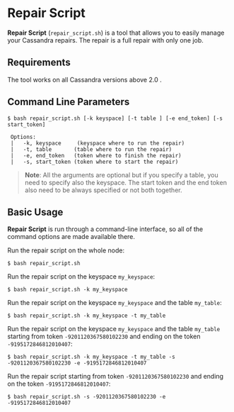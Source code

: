 # Repair Script

**Repair Script** (`repair_script.sh`) is a tool that allows you to easily manage your Cassandra repairs.
The repair is a full repair with only one job.


## Requirements
The tool works on all Cassandra versions above 2.0 .


## Command Line Parameters

    $ bash repair_script.sh [-k keyspace] [-t table ] [-e end_token] [-s start_token]

     Options: 
     |   -k, keyspace     (keyspace where to run the repair)
     |   -t, table 	     (table where to run the repair)
     |   -e, end_token   (token where to finish the repair)
     |   -s, start_token (token where to start the repair)


> **Note**:  All the arguments are optional but if you specify a table, you need to specify also the keyspace. The start token and the end token also need to be always specified or not both together.

## Basic Usage
**Repair Script** is run through a command-line interface, so all of the command options are made available there.


Run the repair script on the whole node:

    $ bash repair_script.sh


Run the repair script on the keyspace `my_keyspace`:

    $ bash repair_script.sh -k my_keyspace 


Run the repair script on the keyspace `my_keyspace` and the table `my_table`:

    $ bash repair_script.sh -k my_keyspace -t my_table


Run the repair script on the keyspace `my_keyspace` and the table `my_table` starting from token `-9201120367580102230` and ending on the token `-9195172846812010407`:

    $ bash repair_script.sh -k my_keyspace -t my_table -s -9201120367580102230 -e -9195172846812010407


Run the repair script starting from token `-9201120367580102230` and ending on the token `-9195172846812010407`:

    $ bash repair_script.sh -s -9201120367580102230 -e -9195172846812010407


